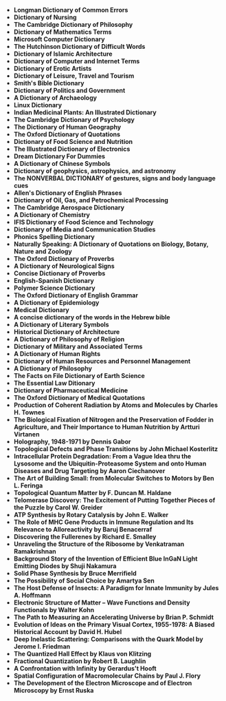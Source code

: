 <ul>

                             

 <li><b><a target="_blank" href="img/nbl(2).pdf" style="text-decoration:none;">Longman Dictionary of Common Errors</a></b></li>
<li><b><a target="_blank" href="img/nbl(3).pdf" style="text-decoration:none;">Dictionary of Nursing</a></b></li>
 <li><b><a target="_blank" href="img/nbl(4).pdf" style="text-decoration:none;">The Cambridge Dictionary of Philosophy</a></b></li>                              
<li><b><a target="_blank" href="img/nbl(5).pdf" style="text-decoration:none;">Dictionary of Mathematics Terms</a></b></li>
<li><b><a target="_blank" href="img/nbl(6).pdf" style="text-decoration:none;">Microsoft Computer Dictionary</a></b></li>
 

 <li><b><a target="_blank" href="img/nbl(8).pdf" style="text-decoration:none;">The Hutchinson Dictionary of Difficult Words</a></b></li>
   <li><b><a target="_blank" href="img/nbl(9).pdf" style="text-decoration:none;">Dictionary of Islamic Architecture</a></b></li>                             
 <li><b><a target="_blank" href="img/nbl(10).pdf" style="text-decoration:none;">Dictionary of Computer and Internet Terms </a></b></li>                              
<li><b><a target="_blank" href="img/nbl(11).pdf" style="text-decoration:none;">Dictionary of Erotic Artists</a></b></li>
<li><b><a target="_blank" href="img/nbl(12).pdf" style="text-decoration:none;">Dictionary of Leisure, Travel and Tourism</a></b></li>
<li><b><a target="_blank" href="img/nbl(13).pdf" style="text-decoration:none;">Smith's Bible Dictionary</a></b></li>
                              
<li><b><a target="_blank" href="img/nbl(14).pdf" style="text-decoration:none;">Dictionary of Politics and Government</a></b></li>
<li><b><a target="_blank" href="img/nbl(15).pdf" style="text-decoration:none;">A Dictionary of Archaeology</a></b></li>



<li><b><a target="_blank" href="img/nbl(16).pdf" style="text-decoration:none;">Linux Dictionary</a></b></li>

  <li><b><a target="_blank" href="img/nbl(17).pdf" style="text-decoration:none;">Indian Medicinal Plants: An Illustrated Dictionary</a></b></li>   
  
<li><b><a target="_blank" href="img/nbl(18).pdf" style="text-decoration:none;">The Cambridge Dictionary of Psychology</a></b></li> 


<li><b><a target="_blank" href="img/nbl(20).pdf" style="text-decoration:none;">The Dictionary of Human Geography </a></b></li>

<li><b><a target="_blank" href="img/nbl(21).pdf" style="text-decoration:none;">The Oxford Dictionary of Quotations</a></b></li>
 

   <li><b><a target="_blank" href="img/nbl(24).pdf" style="text-decoration:none;">Dictionary of Food Science and Nutrition</a></b></li>
 
   <li><b><a target="_blank" href="img/nbl(25).pdf" style="text-decoration:none;">The Illustrated Dictionary of Electronics</a></b></li>                              

  <li><b><a target="_blank" href="img/nbl(26).pdf" style="text-decoration:none;">Dream Dictionary For Dummies</a></b></li>
 
   <li><b><a target="_blank" href="img/nbl(27).pdf" style="text-decoration:none;">A Dictionary of Chinese Symbols</a></b></li>
 
   <li><b><a target="_blank" href="img/nbl(28).pdf" style="text-decoration:none;">Dictionary of geophysics, astrophysics, and astronomy  </a></b></li>
 
   <li><b><a target="_blank" href="img/nbl(29).pdf" style="text-decoration:none;">The NONVERBAL DICTIONARY of gestures, signs and body language cues </a></b></li>                              

  <li><b><a target="_blank" href="img/nbl(30).pdf" style="text-decoration:none;">Allen's Dictionary of English Phrases</a></b></li>
 
   <li><b><a target="_blank" href="img/nbl(31).pdf" style="text-decoration:none;">Dictionary of Oil, Gas, and Petrochemical Processing</a></b></li> 
 

   <li><b><a target="_blank" href="img/nbl(33).pdf" style="text-decoration:none;">The Cambridge Aerospace Dictionary</a></b></li>                              

  <li><b><a target="_blank" href="img/nbl(34).pdf" style="text-decoration:none;">A Dictionary of Chemistry</a></b></li> 
 
  
   <li><b><a target="_blank" href="img/nbl(35).pdf" style="text-decoration:none;">IFIS Dictionary of Food Science and Technology</a></b></li>                              

  <li><b><a target="_blank" href="img/nbl(36).pdf" style="text-decoration:none;">Dictionary of Media and Communication Studies</a></b></li> 
 
<li><b><a target="_blank" href="img/nbl(37).pdf" style="text-decoration:none;">Phonics Spelling Dictionary</a></b></li>
 <li><b><a target="_blank" href="img/nbl(38).pdf" style="text-decoration:none;">Naturally Speaking: A Dictionary of Quotations on Biology, Botany, Nature and Zoology</a></b></li>
<li><b><a target="_blank" href="img/nbl(39).pdf" style="text-decoration:none;">The Oxford Dictionary of Proverbs</a></b></li>
 <li><b><a target="_blank" href="img/nbl(40).pdf" style="text-decoration:none;">A Dictionary of Neurological Signs</a></b></li>                              
<li><b><a target="_blank" href="img/nbl(41).pdf" style="text-decoration:none;">Concise Dictionary of Proverbs</a></b></li>
<li><b><a target="_blank" href="img/nbl(42).pdf" style="text-decoration:none;">English-Spanish Dictionary </a></b></li>
 
  <li><b><a target="_blank" href="img/nbl(43).pdf" style="text-decoration:none;">Polymer Science Dictionary </a></b></li>
 <li><b><a target="_blank" href="img/nbl(44).pdf" style="text-decoration:none;">The Oxford Dictionary of English Grammar</a></b></li>
   <li><b><a target="_blank" href="img/nbl(45).pdf" style="text-decoration:none;">A Dictionary of Epidemiology</a></b></li>                             
 <li><b><a target="_blank" href="img/nbl(46).pdf" style="text-decoration:none;">Medical Dictionary</a></b></li>                              
<li><b><a target="_blank" href="img/nbl(47).pdf" style="text-decoration:none;">A concise dictionary of the words in the Hebrew bible</a></b></li>
<li><b><a target="_blank" href="img/nbl(48).pdf" style="text-decoration:none;">A Dictionary of Literary Symbols</a></b></li>

<li><b><a target="_blank" href="img/nbl(49).pdf" style="text-decoration:none;">Historical Dictionary of Architecture</a></b></li>
                              
<li><b><a target="_blank" href="img/nbl(50).pdf" style="text-decoration:none;">A Dictionary of Philosophy of Religion</a></b></li>
<li><b><a target="_blank" href="img/nbl(51).pdf" style="text-decoration:none;">Dictionary of Military and Associated Terms</a></b></li>

  <li><b><a target="_blank" href="img/nbl(52).pdf" style="text-decoration:none;">A Dictionary of Human Rights</a></b></li>                              

<li><b><a target="_blank" href="img/nbl(53).pdf" style="text-decoration:none;">Dictionary of Human Resources and Personnel Management </a></b></li>
 
<li><b><a target="_blank" href="img/nbl(54).pdf" style="text-decoration:none;">A Dictionary of Philosophy </a></b></li>

<li><b><a target="_blank" href="img/nbl(55).pdf" style="text-decoration:none;">The Facts on File Dictionary of Earth Science</a></b></li>
 
  <li><b><a target="_blank" href="img/nbl(56).pdf" style="text-decoration:none;">The Essential Law Ditionary </a></b></li>                              

  <li><b><a target="_blank" href="img/nbl(57).pdf" style="text-decoration:none;">Dictionary of Pharmaceutical Medicine </a></b></li>
 
   <li><b><a target="_blank" href="img/nbl(58).pdf" style="text-decoration:none;">The Oxford Dictionary of Medical Quotations </a></b></li>
 
   <li><b><a target="_blank" href="img/nbl(59).pdf" style="text-decoration:none;">Production of Coherent Radiation by Atoms and Molecules by Charles H. Townes</a></b></li>                              

  <li><b><a target="_blank" href="img/nbl(60).pdf" style="text-decoration:none;">The Biological Fixation of Nitrogen and the Preservation of Fodder in Agriculture, and Their Importance to Human Nutrition by Artturi Virtanen </a></b></li>
 
   <li><b><a target="_blank" href="img/nbl(61).pdf" style="text-decoration:none;">Holography, 1948-1971 by Dennis Gabor</a></b></li>
 
   <li><b><a target="_blank" href="img/nbl(62).pdf" style="text-decoration:none;">Topological Defects and Phase Transitions by John Michael Kosterlitz </a></b></li>
 
   <li><b><a target="_blank" href="img/nbl(63).pdf" style="text-decoration:none;">Intracellular Protein Degradation: From a Vague Idea thru the Lysosome and the Ubiquitin-Proteasome System and onto Human Diseases and Drug Targeting by Aaron Ciechanover</a></b></li>                              

  <li><b><a target="_blank" href="img/nbl(64).pdf" style="text-decoration:none;">The Art of Building Small: from Molecular Switches to Motors by Ben L. Feringa</a></b></li>
 
   <li><b><a target="_blank" href="img/nbl(65).pdf" style="text-decoration:none;">Topological Quantum Matter by F. Duncan M. Haldane </a></b></li> 
 
   <li><b><a target="_blank" href="img/nbl(66).pdf" style="text-decoration:none;">Telomerase Discovery: The Excitement of Putting Together Pieces of the Puzzle by Carol W. Greider </a></b></li>
 
   <li><b><a target="_blank" href="img/nbl(67).pdf" style="text-decoration:none;">ATP Synthesis by Rotary Catalysis by John E. Walker</a></b></li>                              

  <li><b><a target="_blank" href="img/nbl(68).pdf" style="text-decoration:none;">The Role of MHC Gene Products in Immune Regulation and Its Relevance to Alloreactivity by Baruj Benacerraf</a></b></li> 
 
  
   <li><b><a target="_blank" href="img/nbl(69).pdf" style="text-decoration:none;">Discovering the Fullerenes by Richard E. Smalley</a></b></li>                              

  <li><b><a target="_blank" href="img/nbl(70).pdf" style="text-decoration:none;">Unraveling the Structure of the Ribosome by Venkatraman Ramakrishnan </a></b></li> 
  
 
 <li><b><a target="_blank" href="img/nbl(71).pdf" style="text-decoration:none;">Background Story of the Invention of Efficient Blue InGaN Light Emitting Diodes by Shuji Nakamura</a></b></li>
 <li><b><a target="_blank" href="img/nbl(73).pdf" style="text-decoration:none;">Solid Phase Synthesis by Bruce Merrifield  </a></b></li>
  <li><b><a target="_blank" href="img/nbl(74).pdf" style="text-decoration:none;">The Possibility of Social Choice by Amartya Sen</a></b></li>
 <li><b><a target="_blank" href="img/nbl(75).pdf" style="text-decoration:none;">The Host Defense of Insects: A Paradigm for Innate Immunity by Jules A. Hoffmann</a></b></li>                              
<li><b><a target="_blank" href="img/nbl(76).pdf" style="text-decoration:none;">Electronic Structure of Matter – Wave Functions and Density Functionals by Walter Kohn</a></b></li>
<li><b><a target="_blank" href="img/nbl(77).pdf" style="text-decoration:none;">The Path to Measuring an Accelerating Universe by Brian P. Schmidt</a></b></li>
 
  <li><b><a target="_blank" href="img/nbl(78).pdf" style="text-decoration:none;">Evolution of Ideas on the Primary Visual Cortex, 1955-1978: A Biased Historical Account by David H. Hubel </a></b></li>
 <li><b><a target="_blank" href="img/nbl(79).pdf" style="text-decoration:none;">Deep Inelastic Scattering: Comparisons with the Quark Model by Jerome I. Friedman</a></b></li>
   <li><b><a target="_blank" href="img/nbl(80).pdf" style="text-decoration:none;">The Quantized Hall Effect by Klaus von Klitzing</a></b></li>                             
 <li><b><a target="_blank" href="img/nbl(81).pdf" style="text-decoration:none;">Fractional Quantization by Robert B. Laughlin </a></b></li>                              
<li><b><a target="_blank" href="img/nbl(82).pdf" style="text-decoration:none;">A Confrontation with Infinity by Gerardus't Hooft</a></b></li>
<li><b><a target="_blank" href="img/nbl(83).pdf" style="text-decoration:none;">Spatial Configuration of Macromolecular Chains by Paul J. Flory</a></b></li>
 <li><b><a target="_blank" href="img/nbl(84).pdf" style="text-decoration:none;">The Development of the Electron Microscope and of Electron Microscopy by Ernst Ruska</a></b></li>
 </ul>
